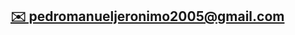 <h2><a href="mailto:pedromanueljeronimo2005@gmail.com">✉️ pedromanueljeronimo2005@gmail.com</a></h2>
